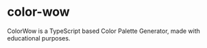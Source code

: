 # color-wow
ColorWow is a TypeScript based Color Palette Generator, made with educational purposes.
